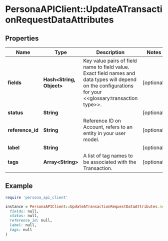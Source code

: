 # PersonaAPIClient::UpdateATransactionRequestDataAttributes

## Properties

| Name | Type | Description | Notes |
| ---- | ---- | ----------- | ----- |
| **fields** | **Hash&lt;String, Object&gt;** | Key value pairs of field name to field value. Exact field names and data types will depend on the configurations for your &lt;&lt;glossary:transaction type&gt;&gt;. | [optional] |
| **status** | **String** |  | [optional] |
| **reference_id** | **String** | Reference ID on Account, refers to an entity in your user model. | [optional] |
| **label** | **String** |  | [optional] |
| **tags** | **Array&lt;String&gt;** | A list of tag names to be associated with the Transaction. | [optional] |

## Example

```ruby
require 'persona_api_client'

instance = PersonaAPIClient::UpdateATransactionRequestDataAttributes.new(
  fields: null,
  status: null,
  reference_id: null,
  label: null,
  tags: null
)
```

